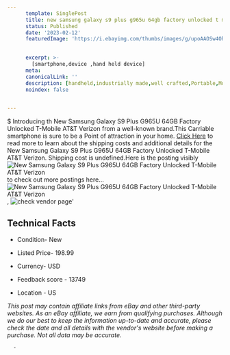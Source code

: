 ```yaml
---
      template: SinglePost
      title: new samsung galaxy s9 plus g965u 64gb factory unlocked t mobile at t verizon
      status: Published
      date: '2023-02-12'
      featuredImage: 'https://i.ebayimg.com/thumbs/images/g/upoAAOSw4Ohcv3hh/s-l225.jpg'
       

      excerpt: >-
        [smartphone,device ,hand held device]
      meta:
      canonicalLink: ''
      description: [handheld,industrially made,well crafted,Portable,Mobile,Compact,Convenient,Lightweight,Maneuverable,Man-portable,Miniature,Carriable,Hand-held,Light,Holdable,Transportable,Mobile device,Pocket-sized,On-the-go,Wireless,Cordless,Compact size,Convenient size, smartphone,device ,hand held device]
      noindex: false
      

---
```

$
      Introducing th New Samsung Galaxy S9 Plus G965U 64GB Factory Unlocked T-Mobile AT&T Verizon from a well-known brand.This Carriable smartphone is sure to be a Point of attraction  in your home. [Click Here](https://www.ebay.com/itm/194788604292?hash=item2d5a4e3984%3Ag%3AupoAAOSw4Ohcv3hh&mkevt=1&mkcid=1&mkrid=711-53200-19255-0&campid=%253CePNCampaignId%253E&customid=%253CreferenceId%253E&toolid=10049) to read more to learn about the shipping costs and additional details for the New Samsung Galaxy S9 Plus G965U 64GB Factory Unlocked T-Mobile AT&T Verizon. Shipping cost is undefined.Here is the posting visibly ![New Samsung Galaxy S9 Plus G965U 64GB Factory Unlocked T-Mobile AT&T Verizon](https://i.ebayimg.com/thumbs/images/g/upoAAOSw4Ohcv3hh/s-l225.jpg) to check out more postings here... ![New Samsung Galaxy S9 Plus G965U 64GB Factory Unlocked T-Mobile AT&T Verizon](https://i.ebayimg.com/images/g/upoAAOSw4Ohcv3hh/s-l1600.jpg), ![check vendor page](https://origin-galleryplus.ebayimg.com/ws/web/194788604292_2_0_1/225x225.jpg,https://origin-galleryplus.ebayimg.com/ws/web/194788604292_3_0_1/225x225.jpg)'

      

 ## Technical Facts 



     
      

 - Condition- New 


      

 - Listed Price- 198.99 


      

 - Currency- USD 


      

 - Feedback score - 13749 


      

 - Location - US 


      
      

 *_This post may contain affiliate links from eBay and other third-party websites. As an eBay affiliate, we earn from qualifying purchases. Although we do our best to keep the information up-to-date and accurate, please check the date and all details with the vendor's website before making a purchase. Not all data may be accurate._*




      -
